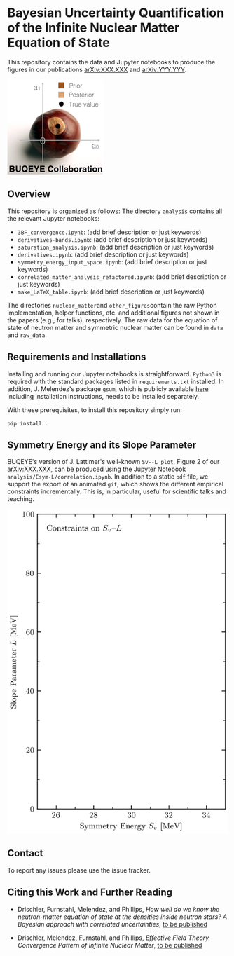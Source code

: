 # Bayesian Uncertainty Quantification of the Infinite Nuclear Matter Equation of State

This repository contains the data and Jupyter notebooks to produce the figures
in our publications [arXiv:XXX.XXX][shortPaper] and [arXiv:YYY.YYY][longPaper].

![logo of the BUQEYE collaboration](./logos/buqeye_logo_web.png)


## Overview

This repository is organized as follows: The directory `analysis` contains
all the relevant Jupyter notebooks:
* `3BF_convergence.ipynb`: (add brief description or just keywords)
* `derivatives-bands.ipynb`: (add brief description or just keywords)
* `saturation_analysis.ipynb`: (add brief description or just keywords)
* `derivatives.ipynb`: (add brief description or just keywords)
* `symmetry_energy_input_space.ipynb`: (add brief description or just keywords)
* `correlated_matter_analysis_refactored.ipynb`: (add brief description or just keywords)
* `make_LaTeX_table.ipynb`: (add brief description or just keywords)


The directories `nuclear_matter`and `other_figures`contain the raw Python
implementation, helper functions, etc. and additional figures not shown in the
papers (e.g., for talks), respectively. The raw data for the equation of state of
neutron matter and symmetric nuclear matter can be found in `data` and
`raw_data`.


## Requirements and Installations

Installing and running our Jupyter notebooks is straightforward. `Python3` is
required with the standard packages listed in `requirements.txt` installed. In
addition, J. Melendez's package `gsum`, which is publicly available [here](gsum)
including installation instructions, needs to be installed separately.

With these prerequisites, to install this repository simply run:

```shell
pip install .
```

## Symmetry Energy and its Slope Parameter

BUQEYE's version of J. Lattimer's well-known `Sv--L plot`, Figure 2 of our [arXiv:XXX.XXX][shortPaper], can be produced using the Jupyter Notebook `analysis/Esym-L/correlation.ipynb`. In addition to
a static `pdf` file, we support the export of an animated `gif`, which shows the different empirical constraints incrementally. This is, in particular, useful for scientific talks and teaching.

![Sm](analysis/Esym-L/incremental_plots/Lattimer_Esym_L_animated.gif)


## Contact

To report any issues please use the issue tracker.


## Citing this Work and Further Reading

* Drischler, Furnstahl, Melendez, and Phillips, _How well do we know the neutron-matter equation of state at the densities
inside neutron stars? A Bayesian approach with correlated uncertainties_, [to be published][shortPaper]

* Drischler, Melendez, Furnstahl, and Phillips, _Effective
Field Theory Convergence Pattern of Infinite Nuclear Matter_, [to be published][longPaper]



[buqeye]:https://buqeye.github.io/ "to the website of the BUQEYE collaboration"
[gsum]:https://github.com/buqeye/gsum "to the gsum's github repository"
[shortPaper]: https://buqeye.github.io/
[longPaper]: https://buqeye.github.io/
